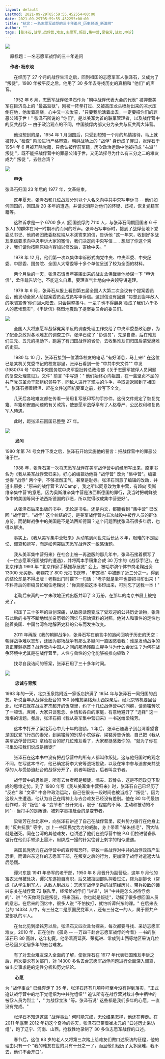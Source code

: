 ```yaml
---
layout: default
Lastmod: 2021-09-29T05:59:55.452554+00:00
date: 2021-09-29T05:59:55.452255+00:00
title: "纪实：一名志愿军战俘的三十年追问_历史频道_新浪网"
author: ""
tags: [张泽石,战俘,战俘营,难友,志愿军,叛徒,集中营,梁铭芳,战友,申诉]
---
```


![](https://images.weserv.nl/?url=http%3A//i0.sinaimg.cn/history/cr/2013/0821/815937991.jpg)

    原标题：一名志愿军战俘的三十年追问

    **作者: 杨东晓**

　　在经历了 27 个月的战俘生活之后，回到祖国的志愿军军人张泽石，又成为了 "叛徒"。1980 年被平反之后，他用了 30 多年去寻找历史的真相和 "他们" 的声音。

　　1952 年 6 月，志愿军战俘张泽石作为 "朝中战俘代表大会的代表" 被押至美军在巨济岛上的 "最高监狱"，刚被一阵拳打过、又被高压龙头喷射出来的凉水压倒在地，他发着高烧，心中又一次发誓，"只要我能活着出去，一定要把你们的罪恶公诸于世！" 张泽石所说的 "你们"，是以美军为首的联军管理者，以及战俘营中的反共战俘 -- 由于政治观点的不同，中国战俘内部又分为亲共与反共两大阵营。

　　他没想到的是，1954 年 1 月回国后，只受到短短一个月的热情接待，马上就被转入 "检查" 阶段进行严格审查。朝鲜战场上的 "战俘" 身份成了罪过，张泽石于 1954 年 6 月被开除党籍，只承认被俘前军籍，历次政治运动中他被打成 "右派"" 叛徒 "，既不能把战俘营中的罪恶公诸于世，又无法探寻为什么有三分之二的难友成为" 叛徒 "，去往台湾？

![](https://images.weserv.nl/?url=http%3A//i1.sinaimg.cn/history/cr/2013/0821/701722864.jpg)

　　**申诉**

 张泽石归国 23 年后的 1977 年，文革结束。

　　这年夏天，张泽石和几位战友分别以个人名义向中共中央写申诉书 -- 他们如何回国的，回国后 20 多年的遭遇，并请求消除对他们的怀疑、歧视，恢复党籍军籍等。

　　这种诉求是一个 6700 多人 (回国战俘约 7110 人，与张泽石同期回国者 6 千多人) 的群体在同一时期不约而同的呼声。张泽石写申诉时，接到了战俘营地下党委总书记、他的老团政委赵佐端从本溪寄来的信，告诉他 "这一年来，收到好多战友来信要求向中央申诉大家的冤情，我们决定向中央写信…… 想起了你这个秀才，我们请你按照原稿内容加以修改后，寄给中央。"

　　1978 年 12 月，他们第一次以集体申诉形式向党中央、中央军委、中央纪委、中顾委、国务院、全国人大常委等十多个单位呈送了较为全面的材料。

　　两个月后的一天，张泽石请当年突围出来的战友孟伟哉替他参谋一下 "申诉信"，孟伟哉告诉他，不能这么自卑，要理直气壮地向中央领导讲道理。

　　1979 年 6 月，张泽石从报上看到第五届全国人大第二次会议有个提案委员会，他发动全家人给提案委员会成员写申诉信。这封信没有回避 "每想到当年敌人的欺骗宣传'你们回大陆去，只会挨整挨斗，一辈子也不得翻身'竟成了我们六千多人的悲惨现实"，《申诉信》强烈地震动了提案委员会的委员们。

![](https://images.weserv.nl/?url=http%3A//i2.sinaimg.cn/history/cr/2013/0821/3783382602.jpg)

　　全国人大将志愿军战俘冤案平反的调查处理工作交给了中央军委总政治部，为了配合总政对各地难友的调查工作，张泽石成了 "协调员"，先是自费，后在难友们三元、五元的捐助下，跑遍了有归国战俘的省份，去收集难友们归国后蒙受磨难的史实。

　　1980 年 10 月，张泽石接到一位清华校友的电话 "有好消息，马上来!" 在这位已是某机关党委书记的校友那里，张泽石看到一份 "中共中央文件"" 中发 (1980)74 号 "中共中央国务院中央军委批转总政治部《关于志愿军被俘人员问题的复查处理意见》。文件" 前言 "中写道：" 他们始终心向祖国，在一些坚贞不屈的共产党员革命干部组织领导下，同敌人进行了坚决的斗争，争取遣返回到了祖国 "。张泽石擦着眼泪、赶在文件送回机要室之前，抄写下全文。

　　几天后各地难友都在传看一份用复写纸印写的手抄件。这份文件规定了恢复党籍、军籍和安置问题的有关政策，使志愿军战俘享有了人格尊严、公民权利和复员军人待遇。

　　此时，距张泽石回国已整整 27 年。

![](https://images.weserv.nl/?url=http%3A//i1.sinaimg.cn/history/cr/2013/0821/3886981262.jpg)

　　 **发问**

 1980 年第 74 号文件下发之后，张泽石开始实施他的誓言：把战俘营中的罪恶公诸于世。

　　1988 年，张泽石第一次将志愿军战俘在美军战俘营中的经历写出来，原定书名为《我从美军战俘营归来》，好心的编辑劝他将 "战俘营" 改为 "集中营"。编辑觉得 "战俘" 两个字，不够凛然正气，甚至是耻辱。张泽石同意了编辑的改动，并道出原委："原来的战俘营'P.W.Camp'，我之所以同意改为集中营，有趋向'奥斯维辛集中营'的意思，因为奥斯维辛集中营是法西斯德国的罪行，我当时把朝鲜战争中的美国等同于法西斯德国的罪恶，所以觉得改成集中营更好"。

　　从张泽石后来出版的书中，无论是书名，还是内文，都能看到 "集中营" 已改回 "战俘营"。"战俘" 这个纠结的词，是美军战俘营内五次战役中被俘人员的群体身份。而朝鲜战争中的美国是不是法西斯德国？这个问题困扰张泽石很多年后，也得以解决。

　　事实上，《我从美军集中营归来》从动笔到问世先后长达 8 年，艰难的不是回忆、调查和撰写，而是如何突破志愿军战俘这一敏感话题。

　　我从美军集中营归来》在社会上被一再盗版的那几年中，张泽石接着撰写了《一位志愿军归国战俘的遭遇》，并将两本手稿集合成 30 万字的《战俘手记》。在北京作协 1993 年 "北京作家手稿推荐展览" 会上，被哈尔滨个体书商老鞠出资 13000 元买断。老鞠花了 800 元把书送审，"审定稿" 中被删了近三分之一。得到的结论却是不得出版！老鞠出门时撂下一句话："老子就是坐牢也要把书印出来！" 不料背后的审稿员忙喊住老鞠说："你真能把这本书印出来，可别忘了送我一本！"

　　老鞠后来真的一字未改地正式出版并印了 3 万册，在那年的南京书展上被抢光了。

　　积压了三十多年的巨创深痛，从敏感话题变成了受欢迎的公共历史读物，张泽石此后的书写不断地增加亲历者的回忆与原始资料的对照。他对人和事件的定性也随着美国、中国台湾各地解密史料的公布而发生改变。

　　2011 年再版《我的朝鲜战争》，张泽石写在前言中的追问回响于历史的天空：朝鲜战争难以忘却，还因为那场战争有那么多疑问一直困惑着我：谁是发动战争的真正罪魁祸首？战俘营内中国人之间的那场残酷血腥争斗为什么会发生？为何在战争环境中尤其是在战俘营里，人性与兽性的分化能够被推向极致？

　　找寻自我诘问的答案，张泽石用了三十多年时间。

![](https://images.weserv.nl/?url=http%3A//i2.sinaimg.cn/history/cr/2013/0821/1509968543.jpg)

　　 **忠诚与背叛**

 1993 年的一天，北京玉泉路附近一家饭店挤满了 1954 年与张泽石一同归国的战友。听说当年从战俘营赴台的 180 师难友梁铭芳山西探亲后，经北京转机要回台北，张泽石就在战友罗杰超开的饭店里，约了十几位战俘营中的同胞，请梁铭芳吃了一顿饭。席间，大家只谈思念、乡情和各自的家庭，有意地避开了 "选择" 这一难堪的话题。餐后，张泽石把《我从美军集中营归来》一书送给梁铭芳。

　　这本书打开了梁铭芳心中几十年的枷锁，1 年后，张泽石随妻子到台湾看望曾是国民党飞行员的妻兄，到梁铭芳的别墅小院做客，梁铭芳告诉他，自己把《我从美军战俘营归来》拿给在台的好几位难友看了，大家都挺感激你的，"就为了你在书里没把我们说成是叛徒!"

　　张泽石在这本书中没有把战俘营中的所有人都叫作叛徒，这与他归国时的观念不同。在写这本书时，他已确定将李大安等战场投敌，以及在牢中参与迫害亲共战俘的人与受胁迫赴台的战俘分开了。前者叫叛徒，后者叫变节者。

　　战俘营中的思维是，所有去台者都是叛徒、懦夫、软骨头，这是不同政见下形成的思维定势。到了 1980 年写《我从美军集中营归来》时，张泽石自己已经历了 "反右" 和 "文革" 中各种政治运动，自己在很长一段时间也被当成了 "叛徒"。因为这段人生遭遇，他认为自己在精神上与去台难友已经没有差别。他在 80 年代最初创作时，将 "叛徒" 与 "变节者" 分开来用，限于 "程度的不同、主动和被动的不同"-- 当打手的是叛徒，被刺字裹挟赴台的是变节者。

　　梁铭芳在台北家中，向张泽石讲述了自己在战俘营里，反共势力强行在他身上刺 "反共抗俄" 等字，加上一些国民党势力的威胁，身上带着 "杀朱拔毛"，回大陆就是送死。同在台湾的其他难友，也讲述了他们在战俘营中被 P.G 们拉进警备队强行在他们手臂涂上墨汁，用绑成一撮的针尖往臂上刺字的相似遭遇。

　　亲国民党势力在战俘营中的宣传和恐吓，导致一些战俘对中共的战俘政策产生恐惧，而谭兴东这样的志愿军干部，在叛变之后的行为，更加深了战俘对遣返大陆后恐慌。

　　谭兴东是 1941 年参军的老干部，1950 年 8 月晋升为副营级，这年 9 月他的富农父母被处决，谭兴东遂擅自离职，后又被拉回部队押着过江，降为副排长（常成《从学生到军人，从敌人到战友：志愿军战俘复杂的战前经历》）。带兵投敌的谭兴东关在战俘营 72 联队里，经常给战俘们 "讲课"，讲 "中共是怎么对待俘虏的"、讲 "今天你骂我是叛徒，将来回去，你也就是叛徒"，动摇了很多想回国人员的意志。在后来的回忆中，很多人说 "不怕挨打，就怕听谭兴东的课。" 在后来去台的 14334 人中，有三分之二是原国民党军人，还有三分之一的人，属于原共产党部队的军人。

　　在台北见到梁铭芳以后，张泽石又四次赴台探亲，每次都要寻找、采访志愿军难友。2010 年，正在创作《孤岛 -- 一万四千赴台志愿军战俘的今昔》一书的张泽石已 80 高龄，这年初夏，他带着高延赛、荣挺进、常成到山西等地区采访几位已经回乡定居多年的去台难友。

　　有了对去台难友深入全面的了解，使张泽石在 1977 年代表归国难友申诉之后，再次要求有关部门，对 14300 多名去台志愿军战俘问题进行全面深入调查，做出实事求是的定性分析和历史结论。

　　 **心愿**

 为 "战俘事业" 已经奔走了 35 年，张泽石还有几项呼吁至今没有得到落实，"正式追认战俘营中的地下党组织为中共党组织"" 追认所有在战俘营对敌斗争中牺牲的被俘人员为烈士 "，" 为战俘立法 "等。张泽石说" 这些都是我们多年的心愿，一直没有完成。"

　　张泽石不知道这些 "战俘事业" 何时能完成，无论结果怎样，他还在奔走。在 2011 年底至 2012 年初这个奇冷的冬天，张泽石已带着崔永元的 "口述历史采访组"，跑了辽宁、河南、山西，抢救性地录制了 30 多位志愿军战俘的口述。

　　春节后，这位 83 岁的老人又将第三次踏上给难友们做口述采访的征程，他的理由只有一个 "我的难友在世的只有十分之一了，而且他们经历了太多磨难，我不去，他们不会开口"。


